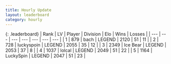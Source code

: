 ```yaml
---
title: Hourly Update
layout: leaderboard
category: hourly
---
```


{: .leaderboard}
| Rank | LV | Player | Division | Elo | Wins | Losses |
| --- | --- | --- | --- | --- | --- | --- |
| <span data-change="0">1</span> | 879 | <span title="ID: 281795">bach</span> | LEGEND | <span data-change="0">2120</span> | <span data-change="0">51</span> | <span data-change="0">11</span> |
| <span data-change="0">2</span> | 728 | <span title="ID: 512212">luckyspoin</span> | LEGEND | <span data-change="0">2055</span> | <span data-change="0">35</span> | <span data-change="0">12</span> |
| <span data-change="0">3</span> | 2349 | <span title="ID: 417840">Ice Bear</span> | LEGEND | <span data-change="0">2053</span> | <span data-change="0">37</span> | <span data-change="0">8</span> |
| <span data-change="3">4</span> | 1037 | <span title="ID: 487583">lolcal</span> | LEGEND | <span data-change="20">2049</span> | <span data-change="3">51</span> | <span data-change="0">22</span> |
| <span data-change="-1">5</span> | 1164 | <span title="ID: 498412">LuckySpin</span> | LEGEND | <span data-change="0">2047</span> | <span data-change="0">51</span> | <span data-change="0">23</span> |